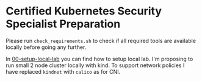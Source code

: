 # Certified Kubernetes Security Specialist Preparation

Please run `check_requirements.sh` to check if all required tools are available locally before going any further.

In [00-setup-local-lab](00-setup-local-lab) you can find how to setup local lab. I'm proposing to run small 2 node cluster locally with kind. To support network policies I have replaced `kindnet` with `calico` as for CNI.
